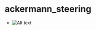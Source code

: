 # ackermann_steering

- ![Alt text](~/github/robot_ws/image/em_3905-page-001.jpg_?raw=true "Title")
